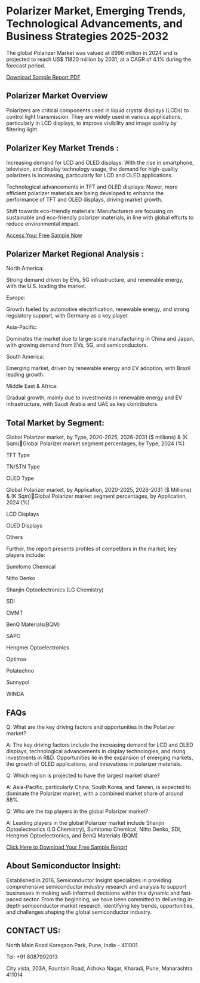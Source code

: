 <h1>Polarizer Market, Emerging Trends, Technological Advancements, and Business Strategies 2025-2032</h1>

The global Polarizer Market was valued at 8996 million in 2024 and is projected to reach US$ 11820 million by 2031, at a CAGR of 4.1% during the forecast period.

[Download Sample Report PDF ](https://semiconductorinsight.com/download-sample-report/?product_id=90892)

<h2>Polarizer Market Overview</h2>

Polarizers are critical components used in liquid crystal displays (LCDs) to control light transmission. They are widely used in various applications, particularly in LCD displays, to improve visibility and image quality by filtering light.

<h2>Polarizer Key Market Trends  :</h2>

Increasing demand for LCD and OLED displays: With the rise in smartphone, television, and display technology usage, the demand for high-quality polarizers is increasing, particularly for LCD and OLED applications.

Technological advancements in TFT and OLED displays: Newer, more efficient polarizer materials are being developed to enhance the performance of TFT and OLED displays, driving market growth.

Shift towards eco-friendly materials: Manufacturers are focusing on sustainable and eco-friendly polarizer materials, in line with global efforts to reduce environmental impact.

[Access Your Free Sample Now](https://semiconductorinsight.com/report/polarizer-market/)

<h2>Polarizer Market Regional Analysis :</h2>

North America:

Strong demand driven by EVs, 5G infrastructure, and renewable energy, with the U.S. leading the market.

Europe:

Growth fueled by automotive electrification, renewable energy, and strong regulatory support, with Germany as a key player.

Asia-Pacific:

Dominates the market due to large-scale manufacturing in China and Japan, with growing demand from EVs, 5G, and semiconductors.

South America:

Emerging market, driven by renewable energy and EV adoption, with Brazil leading growth.

Middle East & Africa:

Gradual growth, mainly due to investments in renewable energy and EV infrastructure, with Saudi Arabia and UAE as key contributors.

<h2>Total Market by Segment:</h2>

Global Polarizer market, by Type, 2020-2025, 2026-2031 ($ millions) & (K Sqm)Global Polarizer market segment percentages, by Type, 2024 (%)

TFT Type

TN/STN Type

OLED Type

Global Polarizer market, by Application, 2020-2025, 2026-2031 ($ Millions) & (K Sqm)Global Polarizer market segment percentages, by Application, 2024 (%)

LCD Displays

OLED Displays

Others

Further, the report presents profiles of competitors in the market, key players include:

Sumitomo Chemical

Nitto Denko

Shanjin Optoelectronics (LG Chemistry)

SDI

CMMT

BenQ Materials(BQM)

SAPO

Hengmei Optoelectronics

Optimax

Polatechno

Sunnypol

WINDA

<h2>FAQs</h2>

Q: What are the key driving factors and opportunities in the Polarizer market?

A: The key driving factors include the increasing demand for LCD and OLED displays, technological advancements in display technologies, and rising investments in R&D. Opportunities lie in the expansion of emerging markets, the growth of OLED applications, and innovations in polarizer materials.

Q: Which region is projected to have the largest market share?

A: Asia-Pacific, particularly China, South Korea, and Taiwan, is expected to dominate the Polarizer market, with a combined market share of around 88%.

Q: Who are the top players in the global Polarizer market?

A: Leading players in the global Polarizer market include Shanjin Optoelectronics (LG Chemistry), Sumitomo Chemical, Nitto Denko, SDI, Hengmei Optoelectronics, and BenQ Materials (BQM).

[Click Here to Download Your Free Sample Report ](https://semiconductorinsight.com/download-sample-report/?product_id=90892)

<h2>About Semiconductor Insight:</h2>

Established in 2016, Semiconductor Insight specializes in providing comprehensive semiconductor industry research and analysis to support businesses in making well-informed decisions within this dynamic and fast-paced sector. From the beginning, we have been committed to delivering in-depth semiconductor market research, identifying key trends, opportunities, and challenges shaping the global semiconductor industry.

<h2>CONTACT US:</h2>

North Main Road Koregaon Park, Pune, India - 411001.

Tel: +91 8087992013

City vista, 203A, Fountain Road, Ashoka Nagar, Kharadi, Pune, Maharashtra 411014

